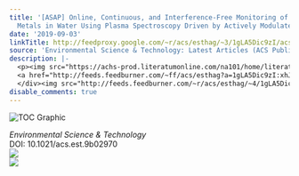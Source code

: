 ```yaml
---
title: '[ASAP] Online, Continuous, and Interference-Free Monitoring of Trace Heavy
  Metals in Water Using Plasma Spectroscopy Driven by Actively Modulated Pulsed Power'
date: '2019-09-03'
linkTitle: http://feedproxy.google.com/~r/acs/esthag/~3/1gLA5Dic9zI/acs.est.9b02970
source: 'Environmental Science & Technology: Latest Articles (ACS Publications)'
description: |-
  <p><img src="https://achs-prod.literatumonline.com/na101/home/literatum/publisher/achs/journals/content/esthag/0/esthag.ahead-of-print/acs.est.9b02970/20190901/images/medium/es9b02970_0007.gif" alt="TOC Graphic"/></p><div><cite>Environmental Science & Technology</cite></div><div>DOI: 10.1021/acs.est.9b02970</div><div class="feedflare">
  <a href="http://feeds.feedburner.com/~ff/acs/esthag?a=1gLA5Dic9zI:xhJO7V0eaQE:yIl2AUoC8zA"><img src="http://feeds.feedburner.com/~ff/acs/esthag?d=yIl2AUoC8zA" border="0"></img></a>
  </div><img src="http://feeds.feedburner.com/~r/acs/esthag/~4/1gLA5Dic9zI" ...
disable_comments: true
---
```

<p><img src="https://achs-prod.literatumonline.com/na101/home/literatum/publisher/achs/journals/content/esthag/0/esthag.ahead-of-print/acs.est.9b02970/20190901/images/medium/es9b02970_0007.gif" alt="TOC Graphic"/></p><div><cite>Environmental Science & Technology</cite></div><div>DOI: 10.1021/acs.est.9b02970</div><div class="feedflare">
<a href="http://feeds.feedburner.com/~ff/acs/esthag?a=1gLA5Dic9zI:xhJO7V0eaQE:yIl2AUoC8zA"><img src="http://feeds.feedburner.com/~ff/acs/esthag?d=yIl2AUoC8zA" border="0"></img></a>
</div><img src="http://feeds.feedburner.com/~r/acs/esthag/~4/1gLA5Dic9zI" ...